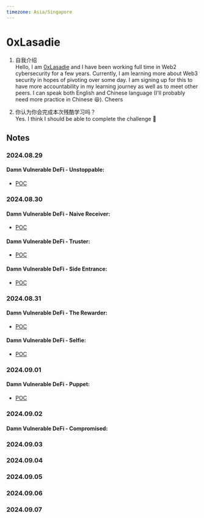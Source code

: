 ```yaml
---
timezone: Asia/Singapore
---
```


# 0xLasadie

1. 自我介绍  
   Hello, I am [0xLasadie](https://x.com/0xlasadie) and I have been working full time in Web2 cybersecurity for a few years. Currently, I am learning more about Web3 security in hopes of pivoting over some day. I am signing up for this to have more accountability in my learning journey as well as to meet other peers. I can speak both English and Chinese language (I'll probably need more practice in Chinese 😆). Cheers
   
3. 你认为你会完成本次残酷学习吗？  
   Yes. I think I should be able to complete the challenge 💪

## Notes

<!-- Content_START -->

### 2024.08.29
#### Damn Vulnerable DeFi - Unstoppable:
- [POC](./Writeup/0xLasadie/damnvulnerabledefi/unstoppable.md)

### 2024.08.30
#### Damn Vulnerable DeFi - Naive Receiver:
- [POC](./Writeup/0xLasadie/damnvulnerabledefi/naive-receiver.md)

#### Damn Vulnerable DeFi - Truster:
- [POC](./Writeup/0xLasadie/damnvulnerabledefi/truster.md)

#### Damn Vulnerable DeFi - Side Entrance:
- [POC](./Writeup/0xLasadie/damnvulnerabledefi/side-entrance.md)


### 2024.08.31
#### Damn Vulnerable DeFi - The Rewarder:
- [POC](./Writeup/0xLasadie/damnvulnerabledefi/the-rewarder.md)

#### Damn Vulnerable DeFi - Selfie:
- [POC](./Writeup/0xLasadie/damnvulnerabledefi/selfie.md)

### 2024.09.01
#### Damn Vulnerable DeFi - Puppet:
- [POC](./Writeup/0xLasadie/damnvulnerabledefi/puppet.md)

### 2024.09.02
#### Damn Vulnerable DeFi - Compromised:


### 2024.09.03

### 2024.09.04

### 2024.09.05

### 2024.09.06

### 2024.09.07
<!-- Content_END -->
